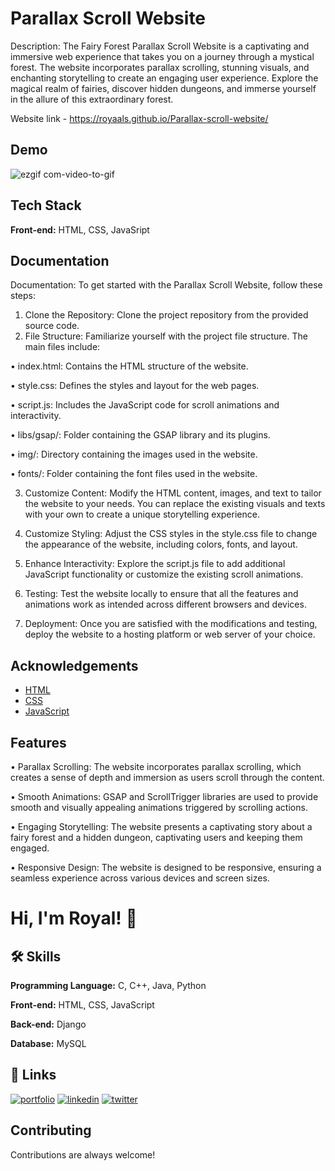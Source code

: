
# Parallax Scroll Website

Description:
The Fairy Forest Parallax Scroll Website is a captivating and immersive web experience that takes you on a journey through a mystical forest. The website incorporates parallax scrolling, stunning visuals, and enchanting storytelling to create an engaging user experience. Explore the magical realm of fairies, discover hidden dungeons, and immerse yourself in the allure of this extraordinary forest.

Website link - https://royaals.github.io/Parallax-scroll-website/

## Demo

![ezgif com-video-to-gif](https://github.com/royaals/Parallax-scroll-website/assets/104627535/4c47c580-1cfa-4f99-97ee-61b843fd39cc)
## Tech Stack

**Front-end:** HTML, CSS, JavaSript




## Documentation

Documentation: To get started with the Parallax Scroll Website, follow these steps:

1.	Clone the Repository: Clone the project repository from the provided source code.
2.	File Structure: Familiarize yourself with the project file structure. The main files include:

•	index.html: Contains the HTML structure of the website.

•	style.css: Defines the styles and layout for the web pages.

•	script.js: Includes the JavaScript code for scroll animations and interactivity.

•	libs/gsap/: Folder containing the GSAP library and its plugins.

•	img/: Directory containing the images used in the website.

•	fonts/: Folder containing the font files used in the website.

3.	Customize Content: Modify the HTML content, images, and text to tailor the website to your needs. You can replace the existing visuals and texts with your own to create a unique storytelling experience.

4.	Customize Styling: Adjust the CSS styles in the style.css file to change the appearance of the website, including colors, fonts, and layout.

5.	Enhance Interactivity: Explore the script.js file to add additional JavaScript functionality or customize the existing scroll animations.

6.	Testing: Test the website locally to ensure that all the features and animations work as intended across different browsers and devices.

7.	Deployment: Once you are satisfied with the modifications and testing, deploy the website to a hosting platform or web server of your choice.





## Acknowledgements

 - [HTML](https://developer.mozilla.org/en-US/docs/Web/HTML)
 - [CSS](https://developer.mozilla.org/en-US/docs/Web/CSS)
 - [JavaScript](https://developer.mozilla.org/en-US/docs/Web/JavaScript)


## Features

•	Parallax Scrolling: The website incorporates parallax scrolling, which creates a sense of depth and immersion as users scroll through the content.

•	Smooth Animations: GSAP and ScrollTrigger libraries are used to provide smooth and visually appealing animations triggered by scrolling actions.

•	Engaging Storytelling: The website presents a captivating story about a fairy forest and a hidden dungeon, captivating users and keeping them engaged.

•	Responsive Design: The website is designed to be responsive, ensuring a seamless experience across various devices and screen sizes.



# Hi, I'm Royal! 👋


## 🛠 Skills


**Programming Language:** C, C++, Java, Python

**Front-end:** HTML, CSS, JavaScript 

**Back-end:** Django

**Database:** MySQL

## 🔗 Links
[![portfolio](https://img.shields.io/badge/my_portfolio-000?style=for-the-badge&logo=ko-fi&logoColor=white)](https://github.com/royaals/Personal-Portfolio)
[![linkedin](https://img.shields.io/badge/linkedin-0A66C2?style=for-the-badge&logo=linkedin&logoColor=white)](https://www.linkedin.com/in/royal-s)
[![twitter](https://img.shields.io/badge/twitter-1DA1F2?style=for-the-badge&logo=twitter&logoColor=white)](https://twitter.com/RoyalSalins?t=p5gofDCS1vnbUB89e_A_-A&s=09)


## Contributing

Contributions are always welcome!



